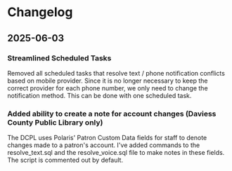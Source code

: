 # Changelog

## 2025-06-03

### Streamlined Scheduled Tasks

Removed all scheduled tasks that resolve text / phone notification conflicts based on mobile provider.  Since it is no longer necessary to keep the correct provider for each phone number, we only need to change the notification method.  This can be done with one scheduled task.

### Added ability to create a note for account changes (Daviess County Public Library only)

The DCPL uses Polaris' Patron Custom Data fields for staff to denote changes made to a patron's account.  I've added commands to the resolve\_text.sql and the resolve\_voice.sql file to make notes in these fields.  The script is commented out by default.
